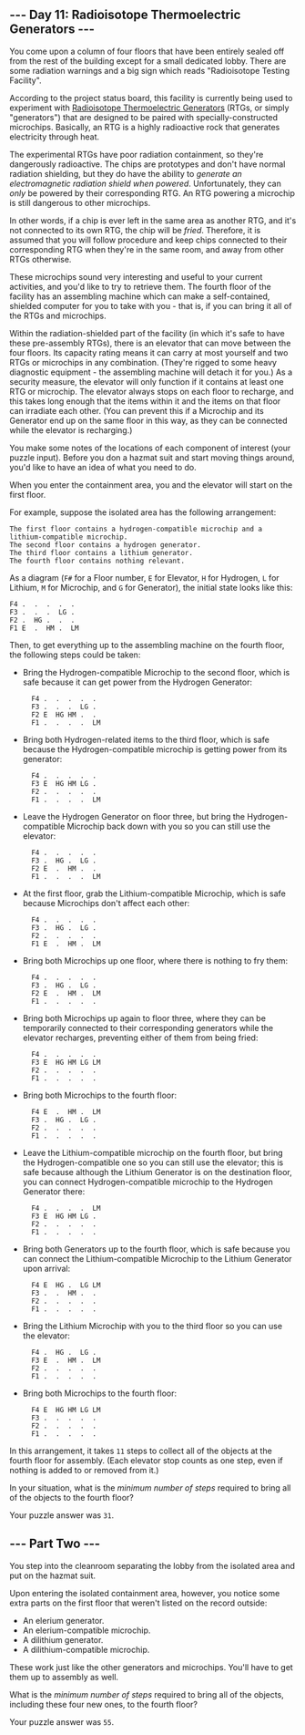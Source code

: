 \-\-\- Day 11: Radioisotope Thermoelectric Generators ---
---------------------------------------------------------

You come upon a column of four floors that have been entirely sealed off from the rest of the building except for a small dedicated lobby. There are some radiation warnings and a big sign which reads "Radioisotope Testing Facility".

According to the project status board, this facility is currently being used to experiment with [Radioisotope Thermoelectric Generators](https://en.wikipedia.org/wiki/Radioisotope_thermoelectric_generator) (RTGs, or simply "generators") that are designed to be paired with specially-constructed microchips. Basically, an RTG is a highly radioactive rock that generates electricity through heat.

The experimental RTGs have poor radiation containment, so they're dangerously radioactive. The chips are prototypes and don't have normal radiation shielding, but they do have the ability to _generate an electromagnetic radiation shield when powered_. Unfortunately, they can _only_ be powered by their corresponding RTG. An RTG powering a microchip is still dangerous to other microchips.

In other words, if a chip is ever left in the same area as another RTG, and it's not connected to its own RTG, the chip will be _fried_. Therefore, it is assumed that you will follow procedure and keep chips connected to their corresponding RTG when they're in the same room, and away from other RTGs otherwise.

These microchips sound very interesting and useful to your current activities, and you'd like to try to retrieve them. The fourth floor of the facility has an assembling machine which can make a self-contained, shielded computer for you to take with you - that is, if you can bring it all of the RTGs and microchips.

Within the radiation-shielded part of the facility (in which it's safe to have these pre-assembly RTGs), there is an elevator that can move between the four floors. Its capacity rating means it can carry at most yourself and two RTGs or microchips in any combination. (They're rigged to some heavy diagnostic equipment - the assembling machine will detach it for you.) As a security measure, the elevator will only function if it contains at least one RTG or microchip. The elevator always stops on each floor to recharge, and this takes long enough that the items within it and the items on that floor can irradiate each other. (You can prevent this if a Microchip and its Generator end up on the same floor in this way, as they can be connected while the elevator is recharging.)

You make some notes of the locations of each component of interest (your puzzle input). Before you don a hazmat suit and start moving things around, you'd like to have an idea of what you need to do.

When you enter the containment area, you and the elevator will start on the first floor.

For example, suppose the isolated area has the following arrangement:

    The first floor contains a hydrogen-compatible microchip and a lithium-compatible microchip.
    The second floor contains a hydrogen generator.
    The third floor contains a lithium generator.
    The fourth floor contains nothing relevant.
    

As a diagram (`F#` for a Floor number, `E` for Elevator, `H` for Hydrogen, `L` for Lithium, `M` for Microchip, and `G` for Generator), the initial state looks like this:

    F4 .  .  .  .  .  
    F3 .  .  .  LG .  
    F2 .  HG .  .  .  
    F1 E  .  HM .  LM 
    

Then, to get everything up to the assembling machine on the fourth floor, the following steps could be taken:

* Bring the Hydrogen-compatible Microchip to the second floor, which is safe because it can get power from the Hydrogen Generator:
    
        F4 .  .  .  .  .  
        F3 .  .  .  LG .  
        F2 E  HG HM .  .  
        F1 .  .  .  .  LM 
        
    
* Bring both Hydrogen-related items to the third floor, which is safe because the Hydrogen-compatible microchip is getting power from its generator:
    
        F4 .  .  .  .  .  
        F3 E  HG HM LG .  
        F2 .  .  .  .  .  
        F1 .  .  .  .  LM 
        
    
* Leave the Hydrogen Generator on floor three, but bring the Hydrogen-compatible Microchip back down with you so you can still use the elevator:
    
        F4 .  .  .  .  .  
        F3 .  HG .  LG .  
        F2 E  .  HM .  .  
        F1 .  .  .  .  LM 
        
    
* At the first floor, grab the Lithium-compatible Microchip, which is safe because Microchips don't affect each other:
    
        F4 .  .  .  .  .  
        F3 .  HG .  LG .  
        F2 .  .  .  .  .  
        F1 E  .  HM .  LM 
        
    
* Bring both Microchips up one floor, where there is nothing to fry them:
    
        F4 .  .  .  .  .  
        F3 .  HG .  LG .  
        F2 E  .  HM .  LM 
        F1 .  .  .  .  .  
        
    
* Bring both Microchips up again to floor three, where they can be temporarily connected to their corresponding generators while the elevator recharges, preventing either of them from being fried:
    
        F4 .  .  .  .  .  
        F3 E  HG HM LG LM 
        F2 .  .  .  .  .  
        F1 .  .  .  .  .  
        
    
* Bring both Microchips to the fourth floor:
    
        F4 E  .  HM .  LM 
        F3 .  HG .  LG .  
        F2 .  .  .  .  .  
        F1 .  .  .  .  .  
        
    
* Leave the Lithium-compatible microchip on the fourth floor, but bring the Hydrogen-compatible one so you can still use the elevator; this is safe because although the Lithium Generator is on the destination floor, you can connect Hydrogen-compatible microchip to the Hydrogen Generator there:
    
        F4 .  .  .  .  LM 
        F3 E  HG HM LG .  
        F2 .  .  .  .  .  
        F1 .  .  .  .  .  
        
    
* Bring both Generators up to the fourth floor, which is safe because you can connect the Lithium-compatible Microchip to the Lithium Generator upon arrival:
    
        F4 E  HG .  LG LM 
        F3 .  .  HM .  .  
        F2 .  .  .  .  .  
        F1 .  .  .  .  .  
        
    
* Bring the Lithium Microchip with you to the third floor so you can use the elevator:
    
        F4 .  HG .  LG .  
        F3 E  .  HM .  LM 
        F2 .  .  .  .  .  
        F1 .  .  .  .  .  
        
    
* Bring both Microchips to the fourth floor:
    
        F4 E  HG HM LG LM 
        F3 .  .  .  .  .  
        F2 .  .  .  .  .  
        F1 .  .  .  .  .  
        
    

In this arrangement, it takes `11` steps to collect all of the objects at the fourth floor for assembly. (Each elevator stop counts as one step, even if nothing is added to or removed from it.)

In your situation, what is the _minimum number of steps_ required to bring all of the objects to the fourth floor?

Your puzzle answer was `31`.

\-\-\- Part Two ---
-------------------

You step into the cleanroom separating the lobby from the isolated area and put on the hazmat suit.

Upon entering the isolated containment area, however, you notice some extra parts on the first floor that weren't listed on the record outside:

* An elerium generator.
* An elerium-compatible microchip.
* A dilithium generator.
* A dilithium-compatible microchip.

These work just like the other generators and microchips. You'll have to get them up to assembly as well.

What is the _minimum number of steps_ required to bring all of the objects, including these four new ones, to the fourth floor?

Your puzzle answer was `55`.